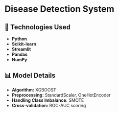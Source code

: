 # Disease Detection System

## :hammer: Technologies Used

- **Python**
- **Scikit-learn**
- **Streamlit**
- **Pandas**
- **NumPy**

## 📊 Model Details

- **Algorithm:** XGBOOST
- **Preprocessing:** StandardScaler, OneHotEncoder
- **Handling Class Imbalance:** SMOTE
- **Cross-validation:** ROC-AUC scoring


